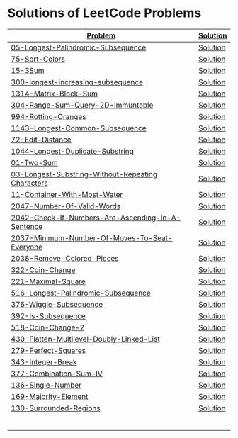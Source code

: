 # Solutions of LeetCode Problems

| [Problem](https://leetcode.com/problemset/all/)                                                                                                             | [Solution](https://github.com/SirZeck/LeetCode-Solutions/tree/main/cpp)                                                       |
| ----------------------------------------------------------------------------------------------------------------------------------------------------------- | ----------------------------------------------------------------------------------------------------------------------------- |
| [05-Longest-Palindromic-Subsequence](https://leetcode.com/problems/longest-palindromic-substring/)                                                          | [Solution](https://github.com/SirZeck/LeetCode-Solutions/blob/main/cpp/05-Longest-Palindromic-Subsequence.cpp)                |
| [75-Sort-Colors](https://leetcode.com/problems/sort-colors/)                                                                                                | [Solution](https://github.com/SirZeck/LeetCode-Solutions/blob/main/cpp/75-Sort-Colors.cpp)                                    |
| [15-3Sum](https://leetcode.com/problems/3sum/)                                                                                                              | [Solution](https://github.com/SirZeck/LeetCode-Solutions/blob/main/cpp/15-3Sum.cpp)                                           |
| [300-longest-increasing-subsequence](https://leetcode.com/problems/longest-increasing-subsequence/)                                                         | [Solution](https://github.com/SirZeck/LeetCode-Solutions/blob/main/cpp/300-Longest-Increasing-Subsequence.cpp)                |
| [1314-Matrix-Block-Sum](https://leetcode.com/problems/matrix-block-sum/)                                                                                    | [Solution](https://github.com/SirZeck/LeetCode-Solutions/blob/main/cpp/1314-Matrix-Block-Sum.cpp)                             |
| [304-Range-Sum-Query-2D-Immuntable](https://leetcode.com/problems/range-sum-query-2d-immutable/)                                                            | [Solution](https://github.com/SirZeck/LeetCode-Solutions/blob/main/cpp/304-Range-Sum-Query-2D-Immuntable.cpp)                 |
| [994-Rotting-Oranges](https://leetcode.com/problems/rotting-oranges/)                                                                                       | [Solution](https://github.com/SirZeck/LeetCode-Solutions/blob/main/cpp/994-Rotting-Oranges.cpp)                               |
| [1143-Longest-Common-Subsequence](https://leetcode.com/problems/longest-common-subsequence/)                                                                | [Solution](https://github.com/SirZeck/LeetCode-Solutions/blob/main/cpp/1143-Longest-Common-Subsequence.cpp)                   |
| [72-Edit-Distance](https://leetcode.com/problems/edit-distance/)                                                                                            | [Solution](https://github.com/SirZeck/LeetCode-Solutions/blob/main/cpp/72-Edit-Distance.cpp)                                  |
| [1044-Longest-Duplicate-Substring](https://leetcode.com/problems/longest-duplicate-substring/)                                                              | [Solution](https://github.com/SirZeck/LeetCode-Solutions/blob/main/cpp/1044-Longest-Duplicate-Substring.cpp)                  |
| [01-Two-Sum](https://leetcode.com/problems/two-sum/)                                                                                                        | [Solution](https://github.com/SirZeck/LeetCode-Solutions/blob/main/cpp/01-Two-Sum.cpp)                                        |
| [03-Longest-Substring-Without-Repeating Characters](https://leetcode.com/problems/longest-substring-without-repeating-characters/)                          | [Solution](https://github.com/SirZeck/LeetCode-Solutions/blob/main/cpp/03-Longest-Substring-Without-Repeating-Characters.cpp) |
| [11-Container-With-Most-Water](https://leetcode.com/problems/container-with-most-water/)                                                                    | [Solution](https://github.com/SirZeck/LeetCode-Solutions/blob/main/cpp/11-Container-With-Most-Water.cpp)                      |
| [2047-Number-Of-Valid-Words](https://leetcode.com/problems/number-of-valid-words-in-a-sentence/)                                                            | [Solution](https://github.com/SirZeck/LeetCode-Solutions/blob/main/cpp/2047-Number-Of-Valid-Words.cpp)                        |
| [2042-Check-If-Numbers-Are-Ascending-In-A-Sentence](https://leetcode.com/contest/weekly-contest-263/problems/check-if-numbers-are-ascending-in-a-sentence/) | [Solution](https://github.com/SirZeck/LeetCode-Solutions/blob/main/cpp/2042-Check-If-Numbers-Are-Ascending-In-A-Sentence.cpp) |
| [2037-Minimum-Number-Of-Moves-To-Seat-Everyone](https://leetcode.com/contest/biweekly-contest-63/problems/minimum-number-of-moves-to-seat-everyone/)        | [Solution](https://github.com/SirZeck/LeetCode-Solutions/blob/main/cpp/2037-Minimum-Number-Of-Moves-To-Seat-Everyone.cpp)     |
| [2038-Remove-Colored-Pieces](https://leetcode.com/problems/remove-colored-pieces-if-both-neighbors-are-the-same-color/)                                     | [Solution](https://github.com/SirZeck/LeetCode-Solutions/blob/main/cpp/2038-Remove-Colored-Pieces.cpp)                        |
| [322-Coin-Change](https://leetcode.com/problems/coin-change/)                                                                                               | [Solution](https://github.com/SirZeck/LeetCode-Solutions/blob/main/cpp/322-Coin-Change.cpp)                                   |
| [221-Maximal-Square](https://leetcode.com/problems/maximal-square/)                                                                                         | [Solution](https://github.com/SirZeck/LeetCode-Solutions/blob/main/cpp/221-Maximal-Square.cpp)                                |
| [516-Longest-Palindromic-Subsequence](https://leetcode.com/problems/longest-palindromic-subsequence/)                                                       | [Solution](https://github.com/SirZeck/LeetCode-Solutions/blob/main/cpp/516-Longest-Palindromic-Subsequence.cpp)               |
| [376-Wiggle-Subsequence](https://leetcode.com/problems/wiggle-subsequence/)                                                                                 | [Solution](https://github.com/SirZeck/LeetCode-Solutions/blob/main/cpp/376-Wiggle-Subsequence.cpp)                            |
| [392-Is-Subsequence](https://leetcode.com/problems/is-subsequence/)                                                                                         | [Solution](https://github.com/SirZeck/LeetCode-Solutions/blob/main/cpp/392-Is-Subsequence.cpp)                                |
| [518-Coin-Change-2](https://leetcode.com/problems/coin-change-2/)                                                                                           | [Solution](https://github.com/SirZeck/LeetCode-Solutions/blob/main/cpp/518-Coin-Change-2.cpp)                                 |
| [430-Flatten-Multilevel-Doubly-Linked-List](https://leetcode.com/problems/flatten-a-multilevel-doubly-linked-list/)                                         | [Solution](https://github.com/SirZeck/LeetCode-Solutions/blob/main/cpp/430-Flatten-Multilevel-Doubly-Linked-List.cpp)         |
| [279-Perfect-Squares](https://leetcode.com/problems/perfect-squares/)                                                                                       | [Solution](https://github.com/SirZeck/LeetCode-Solutions/blob/main/cpp/279-Perfect-Squares.cpp)                               |
| [343-Integer-Break](https://leetcode.com/problems/integer-break/)                                                                                           | [Solution](https://github.com/SirZeck/LeetCode-Solutions/blob/main/cpp/343-Integer-Break.cpp)                                 |
| [377-Combination-Sum-IV](https://leetcode.com/problems/combination-sum-iv/)                                                                                 | [Solution](https://github.com/SirZeck/LeetCode-Solutions/blob/main/cpp/Combination-Sum-IV.cpp)                                |
| [136-Single-Number](https://leetcode.com/problems/single-number/)                                                                                           | [Solution](https://github.com/SirZeck/LeetCode-Solutions/blob/main/cpp/136-Single-Number.cpp)                                 |
| [169-Majority-Element](https://leetcode.com/problems/majority-element/)                                                                                     | [Solution](https://github.com/SirZeck/LeetCode-Solutions/blob/main/cpp/169-Majority-Element.cpp)                              |
| [130-Surrounded-Regions](https://leetcode.com/problems/surrounded-regions/)                                                                                 | [Solution](https://github.com/SirZeck/LeetCode-Solutions/blob/main/cpp/130-Surrounded-Regions.cpp)                            |
| []()                                                                                                                                                        | []()                                                                                                                          |
| []()                                                                                                                                                        | []()                                                                                                                          |
| []()                                                                                                                                                        | []()                                                                                                                          |
| []()                                                                                                                                                        | []()                                                                                                                          |
| []()                                                                                                                                                        | []()                                                                                                                          |
| []()                                                                                                                                                        | []()                                                                                                                          |
